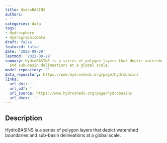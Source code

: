 ```yaml
---
title: HydroBASINS
authors:
- ''
categories: data
tags:
- Hydrosphere
- HydrographicData
draft: false
featured: false
date: '2022-09-29'
lastmod: '2022-09-29'
summary: HydroBASINS is a series of polygon layers that depict watershed boundaries
  and sub-basin delineations at a global scale.
model_repository: ''
data_repository: https://www.hydrosheds.org/page/hydrobasins
links:
  url_doi: ''
  url_pdf: ''
  url_source: https://www.hydrosheds.org/page/hydrobasins
  url_docs: ''
---
```


## Description

HydroBASINS is a series of polygon layers that depict watershed boundaries and sub-basin delineations at a global scale.


